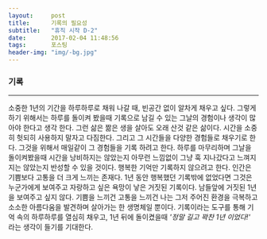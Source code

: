 ```yaml
---
layout:	    post
title: 	    기록의 필요성
subtitle:   "휴직 시작 D-2"
date:       2017-02-04 11:48:56
tags:       포스팅
header-img: "img/-bg.jpg"
---
```



### 기록
----

소중한 1년의 기간을 하루하루로 채워 나갈 때, 빈공간 없이 알차게 채우고 싶다.
그렇게 하기 위해서는 하루를 돌이켜 봤을때 기록으로 남길 수 있는 그날의 경험이나 생각이 많아야 한다고 생각 한다.
그런 삶은 짦은 생을 살아도 오래 산것 같은 삶이다. 시간을 소중히 헛되히 사용하지 말자고 다짐한다. 그리고 그 시간들을 다양한 경험들로 채우기로 한다.
그것을 위해서 매일같이 그 경험들을 기록 하려고 한다.
하루를 마무리하며 그날을 돌이켜봤을때 시간을 낭비하지는 않았는지 아무런 느낌없이 그냥 훅 지나갔다고 느껴지지는 않았는지 반성할 수 있을 것이다.
행복한 기억만 기록하지 않으려고 한다. 인간은 기쁨보다 고통을 더 크게 느끼는 존재다.
1년 동안 행복했던 기록밖에 없었다면 그것은 누군가에게 보여주고 자랑하고 싶은 욕망이 낳은 거짓된 기록이다. 남들앞에 거짓된 1년을 보여주고 싶지 않다.
기쁨을 느끼건 고통을 느끼건 나는 그저 주어진 환경을 극복하고 소소한 아름다움을 발견하며 살아가는 한 생명체일 뿐이다.
기록이라는 도구를 통해 기억 속의 하루하루를 열심히 채우고, 1년 뒤에 돌이켰을때 _'정말 길고 꽉찬 1년 이었다!'_ 라는 생각이 들기를 기대한다. 

